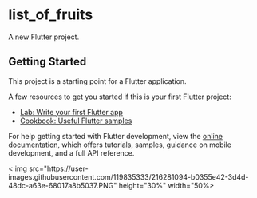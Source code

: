 # list_of_fruits

A new Flutter project.

## Getting Started

This project is a starting point for a Flutter application.

A few resources to get you started if this is your first Flutter project:

- [Lab: Write your first Flutter app](https://docs.flutter.dev/get-started/codelab)
- [Cookbook: Useful Flutter samples](https://docs.flutter.dev/cookbook)

For help getting started with Flutter development, view the
[online documentation](https://docs.flutter.dev/), which offers tutorials,
samples, guidance on mobile development, and a full API reference.


<p>
    < img src="https://user-images.githubusercontent.com/119835333/216281094-b0355e42-3d4d-48dc-a63e-68017a8b5037.PNG" height="30%" width="50%>
</p>
